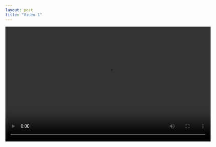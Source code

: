 ```yaml
---
layout: post
title: "Video 1"
---
```


<video width="640" height="360" controls>
  <source src="{{ site.baseurl }}/assets/videos/video1.mp4" type="video/mp4">
  Your browser does not support the video tag.
</video>
